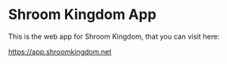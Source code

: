 # Shroom Kingdom App

This is the web app for Shroom Kingdom, that you can visit here:

https://app.shroomkingdom.net
